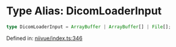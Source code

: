 # Type Alias: DicomLoaderInput

```ts
type DicomLoaderInput = ArrayBuffer | ArrayBuffer[] | File[];
```

Defined in: [niivue/index.ts:346](https://github.com/thewtex/niivue/blob/main/packages/niivue/src/niivue/index.ts#L346)
